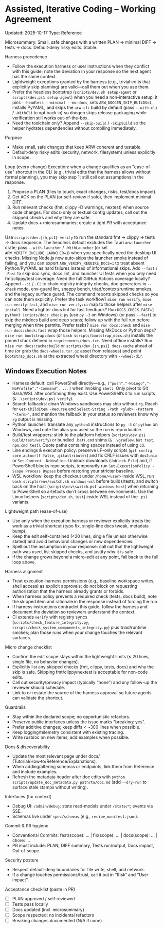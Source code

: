 # Assisted, Iterative Coding – Working Agreement
Updated: 2025-10-17
Type: Reference

Microsummary: Small, safe changes with a written PLAN → minimal DIFF → tests → docs. Default‑deny risky edits. Stable.

Harness precedence
- Follow the execution harness or user instructions when they conflict with this guide; note the deviation in your response so the next agent has the same context.
- Lightweight exceptions granted by the harness (e.g., trivial edits that explicitly skip planning) are valid—call them out when you use them.
- Prefer the headless bootstrap (`scripts/dev.sh setup-agent` or `scripts\dev.ps1 setup-agent`) when you need a non-interactive setup; it pins `--headless --minimal --no-docs`, sets `ARW_DOCGEN_SKIP_BUILDS=1`, installs PyYAML, and skips the `arw-cli` build by default (pass `--with-cli` / `-WithCli` to opt back in) so docgen skips release packaging while verification still works out-of-the-box.
- Need the toolchain only? Append `--skip-build` / `-SkipBuild` so the helper hydrates dependencies without compiling immediately.

Purpose
- Make small, safe changes that keep ARW coherent and testable.
- Default‑deny risky edits (security, network, filesystem) unless explicitly in scope.

Loop (every change)
Exception: when a change qualifies as an "ease-of-use" shortcut in the CLI (e.g., trivial edits that the harness allows without formal planning), you may skip step 1; still call out assumptions in the response.
1) Propose a PLAN (files to touch, exact changes, risks, test/docs impact).
2) Get ACK on the PLAN (or self-review if solo), then implement minimal DIFF.
3) Run relevant checks (fmt, clippy -D warnings, nextest) when source code changes. For docs-only or textual config updates, call out the skipped checks and why they are safe.
4) Update docs + microsummaries; create a tight PR with acceptance notes.

Use `scripts/dev.{sh,ps1} verify` to run the standard fmt → clippy → tests → docs sequence. The headless default excludes the Tauri `arw-launcher` crate; pass `--with-launcher` / `-WithLauncher` (or set `ARW_VERIFY_INCLUDE_LAUNCHER=1`) when you specifically need the desktop UI checks. Missing Node.js now auto-skips the launcher smoke instead of failing, and you can export `ARW_VERIFY_REQUIRE_DOCS=1` to treat absent Python/PyYAML as hard failures instead of informational skips. Add `--fast` / `-Fast` to skip doc sync, docs lint, and launcher UI tests when you only need fmt/clippy/test coverage. Need the full GitHub Actions coverage locally? Append `--ci` / `-Ci` to chain registry integrity checks, doc generators in `--check` mode, env-guard lint, snappy bench, triad/context/runtime smokes, and the legacy surface guard. The command reports skipped checks so you can note them explicitly. Prefer the task workflow? `mise run verify`, `mise run verify:fast`, and `mise run verify:ci` map to those helpers after `mise install`.
Need a lighter docs lint for fast feedback? Run `DOCS_CHECK_FAST=1 python3 scripts/docs_check.py` (use `py -3` on Windows) (or pass `--fast`) to skip the mkdocs build and deep scans; follow up with the full run before merging when time permits. Prefer tasks? `mise run docs:check` and `mise run docs:check:fast` wrap those helpers.
Missing MkDocs or Python deps? `mise run bootstrap:docs` (or `bash scripts/bootstrap_docs.sh`) installs the pinned stack defined in `requirements/docs.txt`.
Need offline installs? Run `mise run docs:cache:build` or `scripts/dev.{sh,ps1} docs-cache` ahead of time (or grab the `docs-wheels.tar.gz` asset from releases) and point `bootstrap_docs.sh` at the extracted wheel directory with `--wheel-dir`.

## Windows Execution Notes
- Harness default: call PowerShell directly—e.g., `["pwsh","-NoLogo","-NoProfile","-Command", ...]` when invoking `shell`. Only pivot to Git Bash/WSL after confirming they exist. Use PowerShell’s `&` to run scripts (`& .\scripts\dev.ps1 verify`).
- Search fallbacks: clean Windows sandboxes may ship without `rg`. Reach for `Get-ChildItem -Recurse` and `Select-String -Path <glob> -Pattern '<term>'`, and mention the fallback in your status so reviewers know why `rg` output is missing.
- Python launcher: translate any `python3` instructions to `py -3` or `python` on Windows, and note the alias you used so the run is reproducible.
- Build/test wrappers: stick to the platform helpers (`scripts\dev.ps1 build/test/verify`) or bundled `.bat`/`.cmd` shims (`& .\gradlew.bat test`, `npm.cmd test`). Quote paths containing spaces instead of using `cd`.
- Line endings & execution policy: preserve LF-only scripts (`git config core.autocrlf false`, `.gitattributes`) and fix CRLF issues with `dos2unix` or `Set-Content -NoNewline`. Unblock downloads (`Unblock-File`) and, if PowerShell blocks repo scripts, temporarily run `Set-ExecutionPolicy -Scope Process Bypass` before restoring your stricter baseline.
- WSL workflow: keep the checkout under `/home/<user>` inside WSL, run `bash scripts/env/switch.sh windows-wsl` before builds/tests, and switch back on the host (`scripts\env\switch.ps1 windows-host`) when returning to PowerShell so artefacts don’t cross between environments. Use the Linux helpers (`scripts/dev.sh`, `just`) inside WSL instead of the `.ps1` variants.

Lightweight path (ease-of-use)
- Use only when the execution harness or reviewer explicitly treats the work as a trivial shortcut (typo fix, single-line docs tweak, metadata bump).
- Keep the edit self-contained (<20 lines, single file unless otherwise stated) and avoid behavioral changes or new dependencies.
- Spell out the assumption in your response: call out that the lightweight path was used, list skipped checks, and justify why it is safe.
- If the change grows beyond a micro-edit at any point, fall back to the full loop above.

Harness alignment
- Treat execution-harness permissions (e.g., baseline workspace writes, shell access) as explicit approvals; do not block on requesting authorization that the harness already grants or forbids.
- When harness policy prevents a required check (tests, docs build), note the skipped item and rationale in the response instead of forcing the run.
- If harness instructions contradict this guide, follow the harness and document the deviation so reviewers understand the context.
- CI extends `verify` with registry syncs (`scripts/check_feature_integrity.py`, `scripts/check_system_components_integrity.py`) plus triad/runtime smokes; plan those runs when your change touches the relevant surfaces.

Micro change checklist
- Confirm the edit scope stays within the lightweight limits (≤ 20 lines, single file, no behavior changes).
- Explicitly list any skipped checks (fmt, clippy, tests, docs) and why the skip is safe. Skipping fmt/clippy/nextest is acceptable for non-code edits.
- Call out security/privacy impact (typically “none”) and any follow-up the reviewer should schedule.
- Link to or restate the source of the harness approval so future agents can validate the shortcut.

Guardrails
- Stay within the declared scope; no opportunistic refactors.
- Preserve public interfaces unless the issue marks "breaking: yes".
- Prefer additive changes; keep diffs < ~300 lines when possible.
- Keep logging/telemetry consistent with existing tracing.
- Write rustdoc on new items; add examples when possible.

Docs & discoverability
- Update the most relevant page under docs/ (Tutorial/How‑to/Reference/Explanations).
- When adding/altering schemas or endpoints, link them from Reference and include examples.
- Refresh the metadata header after doc edits with `python scripts/update_doc_metadata.py path/to/doc.md` (add `--dry-run` to surface stale stamps without writing).

Interfaces (for context)
- Debug UI: `/admin/debug`; state read‑models under `/state/*`; events via SSE.
- Schemas live under `spec/schemas` (e.g., `recipe_manifest.json`).

Commit & PR hygiene
- Conventional Commits: feat(scope): … | fix(scope): … | docs(scope): … | chore: …
- PR must include: PLAN, DIFF summary, Tests run/output, Docs impact, Out‑of‑scope.

Security posture
- Respect default‑deny boundaries for file write, shell, and network.
- If a change touches permissions/trust, call it out in “Risk” and “User impact”.

Acceptance checklist (paste in PR)
- [ ] PLAN approved / self‑reviewed
- [ ] Tests pass locally
- [ ] Docs updated (incl. microsummary)
- [ ] Scope respected; no incidental refactors
- [ ] Breaking changes documented (N/A if none)
